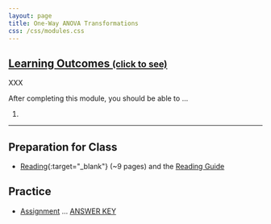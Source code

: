 ```yaml
---
layout: page
title: One-Way ANOVA Transformations
css: /css/modules.css
---
```


<div class="panel-group-ILOs">
  <div class="panel panel-default">
    <div class="panel-heading">
      <h2 class="panel-title">
        <a data-toggle="collapse" href="#ILOs">Learning Outcomes <small>(click to see)</small></a>
      </h2>
    </div>
    <div id="ILOs" class="panel-collapse collapse">
      <div class="panel-body">
XXX
<p>After completing this module, you should be able to ...</p>

<ol>
  <li></li>
</ol>
      </div>
    </div>
  </div>
</div>

----

## Preparation for Class

* [Reading](http://derekogle.com/Book207/ANOVA1Transformations.html){:target="_blank"} (~9 pages) and the [Reading Guide](prep/ANOVA1Transformations)

## Practice

* [Assignment](ce/ANOVA1Transformations_CE1) ... [ANSWER KEY](cex/KEY_ANOVA1Transformations_CE)
